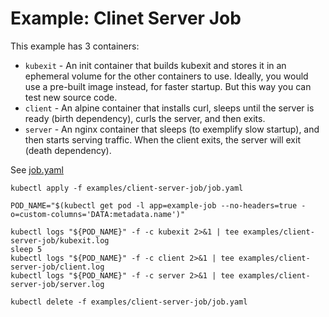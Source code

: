 # Example: Clinet Server Job

This example has 3 containers:
- `kubexit` - An init container that builds kubexit and stores it in an ephemeral volume for the other containers to use. Ideally, you would use a pre-built image instead, for faster startup. But this way you can test new source code.
- `client` - An alpine container that installs curl, sleeps until the server is ready (birth dependency), curls the server, and then exits.
- `server` - An nginx container that sleeps (to exemplify slow startup), and then starts serving traffic. When the client exits, the server will exit (death dependency).

See [job.yaml](job.yaml)

```
kubectl apply -f examples/client-server-job/job.yaml

POD_NAME="$(kubectl get pod -l app=example-job --no-headers=true -o=custom-columns='DATA:metadata.name')"

kubectl logs "${POD_NAME}" -f -c kubexit 2>&1 | tee examples/client-server-job/kubexit.log
sleep 5
kubectl logs "${POD_NAME}" -f -c client 2>&1 | tee examples/client-server-job/client.log
kubectl logs "${POD_NAME}" -f -c server 2>&1 | tee examples/client-server-job/server.log

kubectl delete -f examples/client-server-job/job.yaml
```
